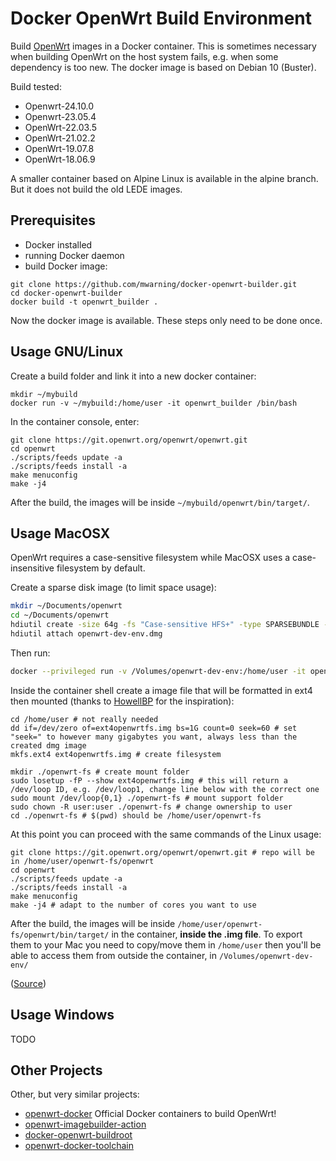 # Docker OpenWrt Build Environment

Build [OpenWrt](https://openwrt.org/) images in a Docker container. This is sometimes necessary when building OpenWrt on the host system fails, e.g. when some dependency is too new. The docker image is based on Debian 10 (Buster).

Build tested:

- Openwrt-24.10.0
- Openwrt-23.05.4
- OpenWrt-22.03.5
- OpenWrt-21.02.2
- OpenWrt-19.07.8
- OpenWrt-18.06.9

A smaller container based on Alpine Linux is available in the alpine branch. But it does not build the old LEDE images.

## Prerequisites

* Docker installed
* running Docker daemon
* build Docker image:

```shell
git clone https://github.com/mwarning/docker-openwrt-builder.git
cd docker-openwrt-builder
docker build -t openwrt_builder .
```

Now the docker image is available. These steps only need to be done once.

## Usage GNU/Linux

Create a build folder and link it into a new docker container:
```shell
mkdir ~/mybuild
docker run -v ~/mybuild:/home/user -it openwrt_builder /bin/bash
```

In the container console, enter:
```shell
git clone https://git.openwrt.org/openwrt/openwrt.git
cd openwrt
./scripts/feeds update -a
./scripts/feeds install -a
make menuconfig
make -j4
```

After the build, the images will be inside `~/mybuild/openwrt/bin/target/`.

## Usage MacOSX

OpenWrt requires a case-sensitive filesystem while MacOSX uses a case-insensitive filesystem by default.

Create a sparse disk image (to limit space usage):
```zsh
mkdir ~/Documents/openwrt
cd ~/Documents/openwrt
hdiutil create -size 64g -fs "Case-sensitive HFS+" -type SPARSEBUNDLE -volname openwrt-dev-env openwrt-dev-env.dmg 
hdiutil attach openwrt-dev-env.dmg
```

Then run:
```zsh
docker --privileged run -v /Volumes/openwrt-dev-env:/home/user -it openwrt_builder /bin/bash
```

Inside the container shell create a image file that will be formatted in ext4 then mounted (thanks to [HowellBP](https://github.com/HowellBP/ext4-on-macos-using-docker) for the inspiration):

```shell
cd /home/user # not really needed
dd if=/dev/zero of=ext4openwrtfs.img bs=1G count=0 seek=60 # set "seek=" to however many gigabytes you want, always less than the created dmg image
mkfs.ext4 ext4openwrtfs.img # create filesystem

mkdir ./openwrt-fs # create mount folder
sudo losetup -fP --show ext4openwrtfs.img # this will return a /dev/loop ID, e.g. /dev/loop1, change line below with the correct one
sudo mount /dev/loop{0,1} ./openwrt-fs # mount support folder
sudo chown -R user:user ./openwrt-fs # change ownership to user
cd ./openwrt-fs # $(pwd) should be /home/user/openwrt-fs
```

At this point you can proceed with the same commands of the Linux usage:

```shell
git clone https://git.openwrt.org/openwrt/openwrt.git # repo will be in /home/user/openwrt-fs/openwrt
cd openwrt
./scripts/feeds update -a
./scripts/feeds install -a
make menuconfig
make -j4 # adapt to the number of cores you want to use 
```

After the build, the images will be inside `/home/user/openwrt-fs/openwrt/bin/target/` in the container, **inside the .img file**. To export them to your Mac you need to copy/move them in `/home/user` then you'll be able to access them from outside the container, in `/Volumes/openwrt-dev-env/`

([Source](https://openwrt.org/docs/guide-developer/easy.build.macosx))

## Usage Windows

TODO

## Other Projects

Other, but very similar projects:

* [openwrt-docker](https://github.com/openwrt/docker) Official Docker containers to build OpenWrt!
* [openwrt-imagebuilder-action](https://github.com/izer-xyz/openwrt-imagebuilder-action)
* [docker-openwrt-buildroot](https://github.com/noonien/docker-openwrt-buildroot)
* [openwrt-docker-toolchain](https://github.com/mchsk/openwrt-docker-toolchain)
